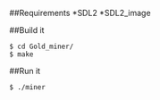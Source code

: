 ##Requirements
*SDL2
*SDL2_image  

##Build it
```
$ cd Gold_miner/
$ make  
```  

##Run it
```
$ ./miner
```

